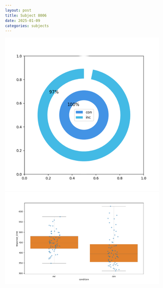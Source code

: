 ```yaml
---
layout: post
title: Subject 8006
date: 2025-01-09
categories: subjects
---
```


![](data/8006/run-15/8006_accuracy_by_condition.png)
![](data/8006/run-15/8006_rt.png)
